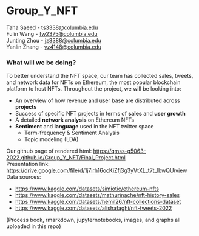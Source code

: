 # Group_Y_NFT #
Taha Saeed - ts3338@columbia.edu
<br>Fulin Wang - fw2375@columbia.edu
<br>Junting Zhou - jz3388@columbia.edu
<br>Yanlin Zhang - yz4148@columbia.edu



### **What will we be doing?** ###
To better understand the NFT space, our team has collected sales, tweets, and network data for NFTs on Ethereum, the most popular blockchain platform to host NFTs.  Throughout the project, we will be looking into:

- An overview of how revenue and user base are distributed across **projects**
- Success of specific NFT projects in terms of **sales** and **user growth**
- A detailed **network analysis** on Ethereum NFTs
- **Sentiment** and **language** used in the NFT twitter space
  - Term-frequency & Sentiment Analysis
  - Topic modeling (LDA)

Our github page of rendered html: https://qmss-g5063-2022.github.io/Group_Y_NFT/Final_Project.html <br>
Presentation link: https://drive.google.com/file/d/1j7lrh16ocKiZfj3g3yVtXL_t7t_lbwQU/view <br>
Data sources: 
- https://www.kaggle.com/datasets/simiotic/ethereum-nfts
- https://www.kaggle.com/datasets/mathurinache/nft-history-sales
- https://www.kaggle.com/datasets/hemil26/nft-collections-dataset
- https://www.kaggle.com/datasets/alishafaghi/nft-tweets-2022

(Process book, rmarkdown, jupyternotebooks, images, and graphs all uploaded in this repo)


